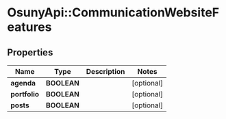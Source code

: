 # OsunyApi::CommunicationWebsiteFeatures

## Properties
Name | Type | Description | Notes
------------ | ------------- | ------------- | -------------
**agenda** | **BOOLEAN** |  | [optional] 
**portfolio** | **BOOLEAN** |  | [optional] 
**posts** | **BOOLEAN** |  | [optional] 

